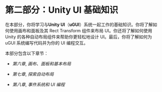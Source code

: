# 第二部分：Unity UI 基础知识

在本部分，你将学习与**Unity UI**（**uGUI**）系统一起工作的基础知识。你将了解如何使用画布和面板及其 Rect Transform 组件来布局 UI。你还将了解如何使用 Unity 的各种自动布局组件来帮助你更轻松地设计 UI。最后，你将了解如何为 uGUI 系统编写代码并为你的 UI 编程交互。

本部分包含以下章节：

+   *第六章*, *画布、面板和基本布局*

+   *第七章*, *探索自动布局*

+   *第八章*, *事件系统和 UI 编程*
